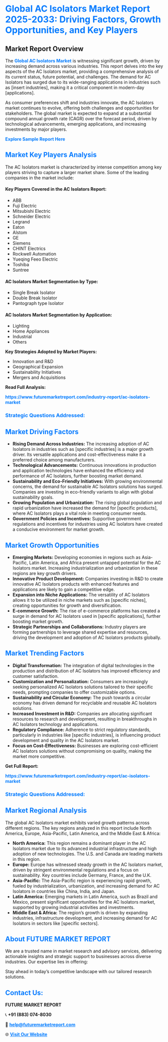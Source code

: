 <h1 style="color: #007BFF;">Global AC Isolators Market Report 2025-2033: Driving Factors, Growth Opportunities, and Key Players</h1>

<section id="overview">
<h2>Market Report Overview</h2>
<p>The <a href="https://www.futuremarketreport.com/industry-report/ac-isolators-market" style="color: #007BFF; text-decoration: none;"><strong>Global AC Isolators Market</strong></a> is witnessing significant growth, driven by increasing demand across various industries. This report delves into the key aspects of the AC Isolators market, providing a comprehensive analysis of its current status, future potential, and challenges. The demand for AC Isolators has surged due to its wide-ranging applications in industries such as [insert industries], making it a critical component in modern-day [applications].</p>
<p>As consumer preferences shift and industries innovate, the AC Isolators market continues to evolve, offering both challenges and opportunities for stakeholders. The global market is expected to expand at a substantial compound annual growth rate (CAGR) over the forecast period, driven by technological advancements, emerging applications, and increasing investments by major players.</p>
</section>

<section id="overview">
<p><a href="https://www.futuremarketreport.com/request-sample/reportId=81337" style="color: #007BFF; text-decoration: none;"><strong>Explore Sample Report Here</strong></a></p>
</section>

<section id="key-players">
<h2 style="color: #007BFF;">Market Key Players Analysis</h2>
<p>The AC Isolators market is characterized by intense competition among key players striving to capture a larger market share. Some of the leading companies in the market include:</p>
<h4>Key Players Covered in the AC Isolators Report:</h4>
<ul><li>ABB</li><li>Fuji Electric</li><li>Mitsubishi Electric</li><li>Schneider Electric</li><li>Legrand</li><li>Eaton</li><li>Alstom</li><li>GE</li><li>Siemens</li><li>CHINT Electrics</li><li>Rockwell Automation</li><li>Yueqing Feeo Electric</li><li>Toshiba</li><li>Suntree</li></ul>
<h4>AC Isolators Market Segmentation by Type:</h4>
<ul><li>Single Break Isolator</li><li>Double Break Isolator</li><li>Pantograph type Isolator</li></ul>

<h4>AC Isolators Market Segmentation by Application:</h4>
<ul><li>Lighting</li><li>Home Appliances</li><li>Industrial</li><li>Others</li></ul>
<p><strong>Key Strategies Adopted by Market Players:</strong></p>
<ul>
<li>Innovation and R&D</li>
<li>Geographical Expansion</li>
<li>Sustainability Initiatives</li>
<li>Mergers and Acquisitions</li>
</ul>
</section>

<section>
<p><strong>Read Full Analysis: </strong></p><a href="https://www.futuremarketreport.com/industry-report/ac-isolators-market" style="color: #007BFF; text-decoration: none;"><strong>https://www.futuremarketreport.com/industry-report/ac-isolators-market</strong></a>
<h3 style="color: #007BFF;">Strategic Questions Addressed:</h3>
</section>

<section id="driving-factors">
<h2 style="color: #007BFF;">Market Driving Factors</h2>
<ul>
<li><strong>Rising Demand Across Industries:</strong> The increasing adoption of AC Isolators in industries such as [specific industries] is a major growth driver. Its versatile applications and cost-effectiveness make it a preferred choice among manufacturers.</li>
<li><strong>Technological Advancements:</strong> Continuous innovations in production and application technologies have enhanced the efficiency and performance of AC Isolators, further boosting market demand.</li>
<li><strong>Sustainability and Eco-Friendly Initiatives:</strong> With growing environmental concerns, the demand for sustainable AC Isolators solutions has surged. Companies are investing in eco-friendly variants to align with global sustainability goals.</li>
<li><strong>Growing Population and Urbanization:</strong> The rising global population and rapid urbanization have increased the demand for [specific products], where AC Isolators plays a vital role in meeting consumer needs.</li>
<li><strong>Government Policies and Incentives:</strong> Supportive government regulations and incentives for industries using AC Isolators have created a conducive environment for market growth.</li>
</ul>
</section>

<section id="growth-opportunities">
<h2 style="color: #007BFF;">Market Growth Opportunities</h2>
<ul>
<li><strong>Emerging Markets:</strong> Developing economies in regions such as Asia-Pacific, Latin America, and Africa present untapped potential for the AC Isolators market. Increasing industrialization and urbanization in these regions are key growth drivers.</li>
<li><strong>Innovative Product Development:</strong> Companies investing in R&D to create innovative AC Isolators products with enhanced features and applications are likely to gain a competitive edge.</li>
<li><strong>Expansion into Niche Applications:</strong> The versatility of AC Isolators allows it to be utilized in niche markets such as [specific niches], creating opportunities for growth and diversification.</li>
<li><strong>E-commerce Growth:</strong> The rise of e-commerce platforms has created a surge in demand for AC Isolators used in [specific applications], further boosting market growth.</li>
<li><strong>Strategic Partnerships and Collaborations:</strong> Industry players are forming partnerships to leverage shared expertise and resources, driving the development and adoption of AC Isolators products globally.</li>
</ul>
</section>

<section id="trending-factors">
<h2 style="color: #007BFF;">Market Trending Factors</h2>
<ul>
<li><strong>Digital Transformation:</strong> The integration of digital technologies in the production and distribution of AC Isolators has improved efficiency and customer satisfaction.</li>
<li><strong>Customization and Personalization:</strong> Consumers are increasingly seeking personalized AC Isolators solutions tailored to their specific needs, prompting companies to offer customizable options.</li>
<li><strong>Sustainability and Circular Economy:</strong> The push towards a circular economy has driven demand for recyclable and reusable AC Isolators solutions.</li>
<li><strong>Increased Investment in R&D:</strong> Companies are allocating significant resources to research and development, resulting in breakthroughs in AC Isolators technology and applications.</li>
<li><strong>Regulatory Compliance:</strong> Adherence to strict regulatory standards, particularly in industries like [specific industries], is influencing product development and quality in the AC Isolators market.</li>
<li><strong>Focus on Cost-Effectiveness:</strong> Businesses are exploring cost-efficient AC Isolators solutions without compromising on quality, making the market more competitive.</li>
</ul>
</section>

<section>
<p><strong>Get Full Report: </strong></p><a href="https://www.futuremarketreport.com/industry-report/ac-isolators-market" style="color: #007BFF; text-decoration: none;"><strong>https://www.futuremarketreport.com/industry-report/ac-isolators-market</strong></a>
<h3 style="color: #007BFF;">Strategic Questions Addressed:</h3>
</section>


<section id="regional-analysis">
<h2 style="color: #007BFF;">Market Regional Analysis</h2>
<p>The global AC Isolators market exhibits varied growth patterns across different regions. The key regions analyzed in this report include North America, Europe, Asia-Pacific, Latin America, and the Middle East & Africa:</p>
<ul>
<li><strong>North America:</strong> This region remains a dominant player in the AC Isolators market due to its advanced industrial infrastructure and high adoption of new technologies. The U.S. and Canada are leading markets in this region.</li>
<li><strong>Europe:</strong> Europe has witnessed steady growth in the AC Isolators market, driven by stringent environmental regulations and a focus on sustainability. Key countries include Germany, France, and the U.K.</li>
<li><strong>Asia-Pacific:</strong> The Asia-Pacific region is experiencing rapid growth, fueled by industrialization, urbanization, and increasing demand for AC Isolators in countries like China, India, and Japan.</li>
<li><strong>Latin America:</strong> Emerging markets in Latin America, such as Brazil and Mexico, present significant opportunities for the AC Isolators market, supported by growing industrial activities and investments.</li>
<li><strong>Middle East & Africa:</strong> The region’s growth is driven by expanding industries, infrastructure development, and increasing demand for AC Isolators in sectors like [specific sectors].</li>
</ul>
</section>

<footer>
<h2 style="color: #007BFF;">About FUTURE MARKET REPORT</h2>
<p>We are a trusted name in market research and advisory services, delivering actionable insights and strategic support to businesses across diverse industries. Our expertise lies in offering:</p>

<p>Stay ahead in today’s competitive landscape with our tailored research solutions.</p>

<h2 style="color: #007BFF;">Contact Us:</h2>
<p><strong>FUTURE MARKET REPORT</strong></p>
<p>📞 <strong>+91 (883) 074-8030</strong></p>
<p>📧 <strong><a href="mailto:help@futuremarketreport.com" style="color: #007BFF;">help@futuremarketreport.com</a></strong></p>
<p>🌐 <strong><a href="https://www.futuremarketreport.com/" style="color: #007BFF;">Visit Our Website</a></strong></p>
</footer>